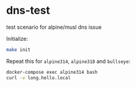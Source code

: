 # dns-test

test scenario for alpine/musl dns issue

Initialize:

```bash
make init
```

Repeat this for `alpine314`, `alpine318` and `bullseye`:

```bash
docker-compose exec alpine314 bash
curl -v long.hello.local
```
